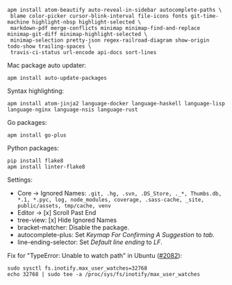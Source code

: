 ```
apm install atom-beautify auto-reveal-in-sidebar autocomplete-paths \
 blame color-picker cursor-blink-interval file-icons fonts git-time-machine highlight-nbsp highlight-selected \
 markdown-pdf merge-conflicts minimap minimap-find-and-replace minimap-git-diff minimap-highlight-selected \
 minimap-selection pretty-json regex-railroad-diagram show-origin todo-show trailing-spaces \
 travis-ci-status url-encode api-docs sort-lines
```

Mac package auto updater:
```
apm install auto-update-packages
```

Syntax highlighting:
```
apm install atom-jinja2 language-docker language-haskell language-lisp language-nginx language-nsis language-rust
```

Go packages:
```
apm install go-plus
```

Python packages:
```
pip install flake8
apm install linter-flake8
```

Settings:
- Core → Ignored Names: `.git, .hg, .svn, .DS_Store, ._*, Thumbs.db, *.1, *.pyc, log, node_modules, coverage, .sass-cache, _site, public/assets, tmp/cache, venv`
- Editor → [x] Scroll Past End
- tree-view: [x] Hide Ignored Names
- bracket-matcher: Disable the package.
- autocomplete-plus: Set _Keymap For Confirming A Suggestion_ to _tab_.
- line-ending-selector: Set _Default line ending_ to _LF_.

Fix for "TypeError: Unable to watch path" in Ubuntu ([#2082](https://github.com/atom/atom/issues/2082)):
```
sudo sysctl fs.inotify.max_user_watches=32768
echo 32768 | sudo tee -a /proc/sys/fs/inotify/max_user_watches
```
